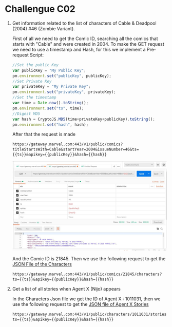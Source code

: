 # Challengue C02

1. Get information related to the list of characters of Cable & Deadpool (2004) #46 (Zombie Variant).

   First of all we need to get the Comic ID, searching all the comics that starts with "Cable" and were created in 2004. To make the GET request we need to use a timestamp and Hash, for this we implement a Pre-request Script:

   ```javascript
   //Set the public Key
   var publicKey = "My Public Key";
   pm.environment.set("publicKey", publicKey);
   //Set Private Key
   var privateKey = "My Private Key";
   pm.environment.set("privateKey", privateKey);
   //Set the timestamp
   var time = Date.now().toString();
   pm.environment.set("ts", time);
   //Digest MD5
   var hash = CryptoJS.MD5(time+privateKey+publicKey).toString();
   pm.environment.set("hash", hash);
   ```

   After that the request is made

   ```
   https://gateway.marvel.com:443/v1/public/comics?titleStartsWith=Cable&startYear=2004&issueNumber=46&ts={{ts}}&apikey={{publicKey}}&hash={{hash}}
   ```

   ![Request to Get the Comic ID](./Request_toGet_ID.JPG)

   And the Comic ID is 21845. Then we use the following request to get the [JSON File of the Characters](./characters.json)

   ```
   https://gateway.marvel.com:443/v1/public/comics/21845/characters?ts={{ts}}&apikey={{publicKey}}&hash={{hash}}
   ```

2. Get a list of all stories when Agent X (Nijo) appears

   In the Characters Json file we get the ID of Agent X : 1011031, then we use the following request to get the [JSON file of Agent X Stories](./agentXStories.json)

   ```
   https://gateway.marvel.com:443/v1/public/characters/1011031/stories?ts={{ts}}&apikey={{publicKey}}&hash={{hash}}
   ```
